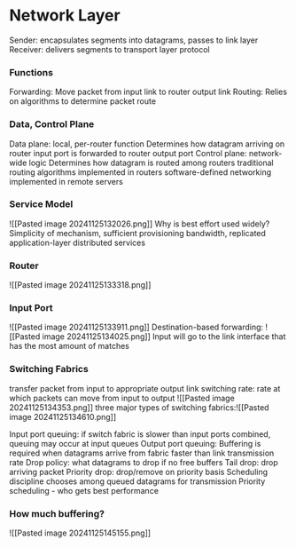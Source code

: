 # Network Layer
Sender: encapsulates segments into datagrams, passes to link layer 
Receiver: delivers segments to transport layer protocol
### Functions
Forwarding: Move packet from input link to router output link
Routing: Relies on algorithms to determine packet route

### Data, Control Plane
Data plane: 
	local, per-router function
	Determines how datagram arriving on router input port is forwarded to router output port
Control plane: 
	network-wide logic
	Determines how datagram is routed among routers
		traditional routing algorithms implemented in routers
		software-defined networking implemented in remote servers

### Service Model
![[Pasted image 20241125132026.png]]
Why is best effort used widely?
Simplicity of mechanism, sufficient provisioning bandwidth, replicated application-layer distributed services

### Router
![[Pasted image 20241125133318.png]]
### Input Port
![[Pasted image 20241125133911.png]]
Destination-based forwarding: 
![[Pasted image 20241125134025.png]]
Input will go to the link interface that has the most amount of matches

### Switching Fabrics
transfer packet from input to appropriate output link
switching rate: rate at which packets can move from input to output
![[Pasted image 20241125134353.png]]
three major types of switching fabrics:![[Pasted image 20241125134610.png]]

Input port queuing: if switch fabric is slower than input ports combined, queuing may occur at input queues
Output port queuing:
	Buffering is required when datagrams arrive from fabric faster than link transmission rate
		Drop policy: what datagrams to drop if no free buffers
		Tail drop: drop arriving packet
		Priority drop: drop/remove on priority basis
	Scheduling discipline chooses among queued datagrams for transmission
		Priority scheduling - who gets best performance
### How much buffering?
![[Pasted image 20241125145155.png]]
